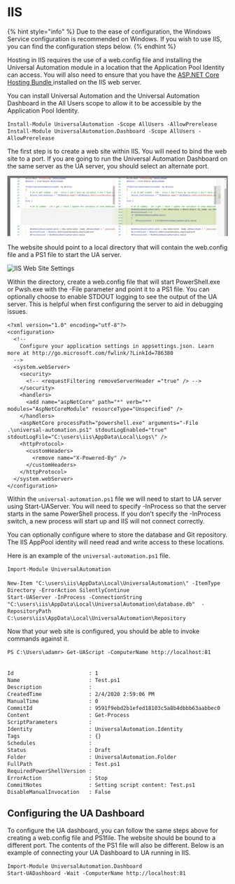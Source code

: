 # IIS

{% hint style="info" %}
Due to the ease of configuration, the Windows Service configuration is recommended on Windows. If you wish to use IIS, you can find the configuration steps below. 
{% endhint %}

Hosting in IIS requires the use of a web.config file and installing the Universal Automation module in a location that the Application Pool Identity can access. You will also need to ensure that you have the [ASP.NET Core Hosting Bundle ](https://www.microsoft.com/net/permalink/dotnetcore-current-windows-runtime-bundle-installer)installed on the IIS web server. 

You can install Universal Automation and the Universal Automation Dashboard in the All Users scope to allow it to be accessible by the Application Pool Identity.

```text
Install-Module UniversalAutomation -Scope AllUsers -AllowPrerelease
Install-Module UniversalAutomation.Dashboard -Scope AllUsers -AllowPrerelease
```

The first step is to create a web site within IIS. You will need to bind the web site to a port. If you are going to run the Universal Automation Dashboard on the same server as the UA server, you should select an alternate port. 

![](../.gitbook/assets/image%20%286%29%20%281%29.png)

The website should point to a local directory that will contain the web.config file and a PS1 file to start the UA server. 

![IIS Web Site Settings](../.gitbook/assets/image%20%289%29.png)

Within the directory, create a web.config file that will start PowerShell.exe or Pwsh.exe with the -File parameter and point it to a PS1 file. You can optionally choose to enable STDOUT logging to see the output of the UA server. This is helpful when first configuring the server to aid in debugging issues. 

```text
<?xml version="1.0" encoding="utf-8"?>
<configuration>
  <!--
    Configure your application settings in appsettings.json. Learn more at http://go.microsoft.com/fwlink/?LinkId=786380
  -->
  <system.webServer>
    <security>
      <!-- <requestFiltering removeServerHeader ="true" /> -->
    </security>
    <handlers>
      <add name="aspNetCore" path="*" verb="*" modules="AspNetCoreModule" resourceType="Unspecified" />
    </handlers>
    <aspNetCore processPath="powershell.exe" arguments="-File .\universal-automation.ps1" stdoutLogEnabled="true" stdoutLogFile="C:\users\iis\AppData\Local\Logs\" />
    <httpProtocol>
      <customHeaders>
        <remove name="X-Powered-By" />
      </customHeaders>
    </httpProtocol>  
  </system.webServer>
</configuration>

```

Within the `universal-automation.ps1` file we will need to start to UA server using Start-UAServer. You will need to specify -InProcess so that the server starts in the same PowerShell process. If you don't specify the -InProcess switch, a new process will start up and IIS will not connect correctly. 

You can optionally configure where to store the database and Git repository. The IIS AppPool identity will need read and write access to these locations. 

Here is an example of the `universal-automation.ps1` file. 

```text
Import-Module UniversalAutomation

New-Item "C:\users\iis\AppData\Local\UniversalAutomation\" -ItemType Directory -ErrorAction SilentlyContinue
Start-UAServer -InProcess -ConnectionString "C:\users\iis\AppData\Local\UniversalAutomation\database.db"  -RepositoryPath C:\users\iis\AppData\Local\UniversalAutomation\Repository
```

Now that your web site is configured, you should be able to invoke commands against it. 

```text
PS C:\Users\adamr> Get-UAScript -ComputerName http://localhost:81


Id                        : 1
Name                      : Test.ps1
Description               :
CreatedTime               : 2/4/2020 2:59:06 PM
ManualTime                : 0
CommitId                  : 9591f9ebd2b1efed18103c5a8b4dbbb63aabbec0
Content                   : Get-Process
ScriptParameters          :
Identity                  : UniversalAutomation.Identity
Tags                      : {}
Schedules                 :
Status                    : Draft
Folder                    : UniversalAutomation.Folder
FullPath                  : Test.ps1
RequiredPowerShellVersion :
ErrorAction               : Stop
CommitNotes               : Setting script content: Test.ps1
DisableManualInvocation   : False

```

## Configuring the UA Dashboard

To configure the UA dashboard, you can follow the same steps above for creating a web.config file and PS1file. The website should be bound to a different port. The contents of the PS1 file will also be different. Below is an example of connecting your UA Dashboard to UA running in IIS. 

```text
Import-Module UniversalAutomation.Dashboard
Start-UADashboard -Wait -ComputerName http://localhost:81
```

